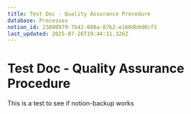 ```yaml
---
title: Test Doc - Quality Assurance Procedure
database: Processes
notion_id: 23880979-7b42-800a-87b2-e160db9d0cf3
last_updated: 2025-07-26T19:44:11.326Z
---
```


# Test Doc - Quality Assurance Procedure


This is a test to see if notion-backup works

